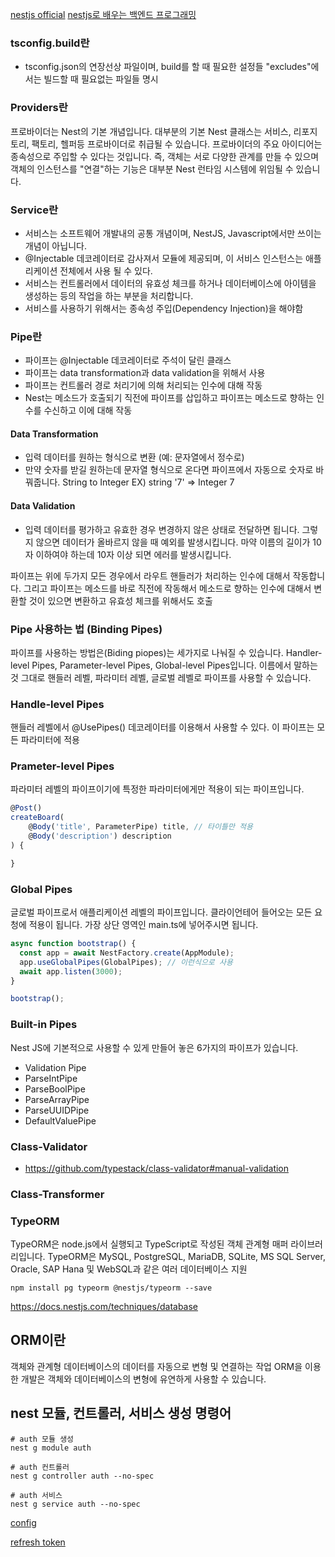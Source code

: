 [nestjs official](https://docs.nestjs.com/)
[nestjs로 배우는 백엔드 프로그래밍](https://wikidocs.net/148194)

### tsconfig.build란

- tsconfig.json의 연장선상 파일이며, build를 할 때 필요한 설정들 "excludes"에서는 빌드할 때 필요없는 파일들 명시

### Providers란

프로바이더는 Nest의 기본 개념입니다. 대부분의 기본 Nest 클래스는 서비스, 리포지토리, 팩토리, 헬퍼등 프로바이더로 취급될 수 있습니다.
프로바이더의 주요 아이디어는 종속성으로 주입할 수 있다는 것입니다. 즉, 객체는 서로 다양한 관계를 만들 수 있으며 객체의 인스턴스를 "연결"하는 기능은 대부분 Nest 런타임 시스템에 위임될 수 있습니다.

### Service란

- 서비스는 소프트웨어 개발내의 공통 개념이며, NestJS, Javascript에서만 쓰이는 개념이 아닙니다.
- @Injectable 데코레이터로 감사져서 모듈에 제공되며, 이 서비스 인스턴스는 애플리케이션 전체에서 사용 될 수 있다.
- 서비스는 컨트롤러에서 데이터의 유효성 체크를 하거나 데이터베이스에 아이템을 생성하는 등의 작업을 하는 부분을 처리합니다.
- 서비스를 사용하기 위해서는 종속성 주입(Dependency Injection)을 해야함

### Pipe란

- 파이프는 @Injectable 데코레이터로 주석이 달린 클래스
- 파이프는 data transformation과 data validation을 위해서 사용
- 파이프는 컨트롤러 경로 처리기에 의해 처리되는 인수에 대해 작동
- Nest는 메소드가 호출되기 직전에 파이프를 삽입하고 파이프는 메소드로 향하는 인수를 수신하고 이에 대해 작동

#### Data Transformation

- 입력 데이터를 원하는 형식으로 변환 (예: 문자열에서 정수로)
- 만약 숫자를 받길 원하는데 문자열 형식으로 온다면 파이프에서 자동으로 숫자로 바꿔줍니다.
  String to Integer EX) string '7' => Integer 7

#### Data Validation

- 입력 데이터를 평가하고 유효한 경우 변경하지 않은 상태로 전달하면 됩니다. 그렇지 않으면 데이터가 올바르지 않을 때 예외를 발생시킵니다.
  마약 이름의 길이가 10자 이하여야 하는데 10자 이상 되면 에러를 발생시킵니다.

파이프는 위에 두가지 모든 경우에서
라우트 핸들러가 처리하는 인수에 대해서 작동합니다.
그리고 파이프는 메소드를 바로 직전에 작동해서 메소드로 향하는 인수에 대해서 변환할 것이 있으면 변환하고 유효성 체크를 위해서도 호출

### Pipe 사용하는 법 (Binding Pipes)

파이프를 사용하는 방법은(Biding piopes)는 세가지로 나눠질 수 있습니다.
Handler-level Pipes, Parameter-level Pipes, Global-level Pipes입니다.
이름에서 말하는 것 그대로 핸들러 레벨, 파라미터 레벨, 글로벌 레벨로 파이프를 사용할 수 있습니다.

### Handle-level Pipes

핸들러 레벨에서 @UsePipes() 데코레이터를 이용해서 사용할 수 있다.
이 파이프는 모든 파라미터에 적용

### Prameter-level Pipes

파라미터 레벨의 파이프이기에 특정한 파라미터에게만 적용이 되는 파이프입니다.

```javascript
@Post()
createBoard(
    @Body('title', ParameterPipe) title, // 타이틀만 적용
    @Body('description') description
) {

}
```

### Global Pipes

글로벌 파이프로서 애플리케이션 레벨의 파이프입니다.
클라이언테어 들어오는 모든 요청에 적용이 됩니다.
가장 상단 영역인 main.ts에 넣어주시면 됩니다.

```javascript
async function bootstrap() {
  const app = await NestFactory.create(AppModule);
  app.useGlobalPipes(GlobalPipes); // 이런식으로 사용
  await app.listen(3000);
}

bootstrap();
```

### Built-in Pipes

Nest JS에 기본적으로 사용할 수 있게 만들어 놓은 6가지의 파이프가 있습니다.

- Validation Pipe
- ParseIntPipe
- ParseBoolPipe
- ParseArrayPipe
- ParseUUIDPipe
- DefaultValuePipe

### Class-Validator

- https://github.com/typestack/class-validator#manual-validation

### Class-Transformer

### TypeORM

TypeORM은 node.js에서 실행되고 TypeScript로 작성된 객체 관계형 매퍼 라이브러리입니다.
TypeORM은 MySQL, PostgreSQL, MariaDB, SQLite, MS SQL Server, Oracle, SAP Hana 및 WebSQL과 같은 여러 데이터베이스 지원

```shell
npm install pg typeorm @nestjs/typeorm --save
```

https://docs.nestjs.com/techniques/database

## ORM이란

객체와 관계형 데이터베이스의 데이터를 자동으로 변형 및 연결하는 작업
ORM을 이용한 개발은 객체와 데이터베이스의 변형에 유연하게 사용할 수 있습니다.

## nest 모듈, 컨트롤러, 서비스 생성 명령어

```shell
# auth 모듈 생성
nest g module auth

# auth 컨트롤러
nest g controller auth --no-spec

# auth 서비스
nest g service auth --no-spec
```

[config](https://docs.nestjs.com/techniques/configuration)

[refresh token](https://soonyubi.github.io/jwt-refresh-token/)
